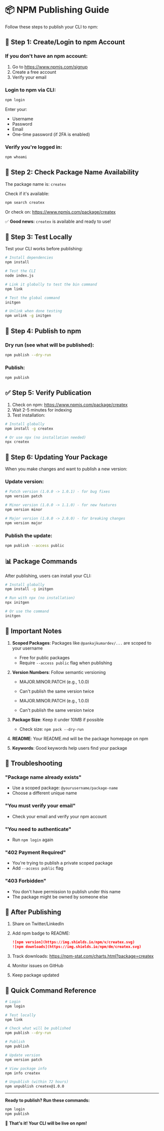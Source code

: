 # 📦 NPM Publishing Guide

Follow these steps to publish your CLI to npm:

## 🔐 Step 1: Create/Login to npm Account

### If you don't have an npm account:

1. Go to https://www.npmjs.com/signup
2. Create a free account
3. Verify your email

### Login to npm via CLI:

```bash
npm login
```

Enter your:

- Username
- Password
- Email
- One-time password (if 2FA is enabled)

### Verify you're logged in:

```bash
npm whoami
```

## 📝 Step 2: Check Package Name Availability

The package name is: `createx`

Check if it's available:

```bash
npm search createx
```

Or check on: https://www.npmjs.com/package/createx

✅ **Good news:** `createx` is available and ready to use!

## 🧪 Step 3: Test Locally

Test your CLI works before publishing:

```bash
# Install dependencies
npm install

# Test the CLI
node index.js

# Link it globally to test the bin command
npm link

# Test the global command
initgen

# Unlink when done testing
npm unlink -g initgen
```

## 🚀 Step 4: Publish to npm

### Dry run (see what will be published):

```bash
npm publish --dry-run
```

### Publish:

```bash
npm publish
```

## ✅ Step 5: Verify Publication

1. Check on npm: https://www.npmjs.com/package/createx
2. Wait 2-5 minutes for indexing
3. Test installation:

```bash
# Install globally
npm install -g createx

# Or use npx (no installation needed)
npx createx
```

## 🔄 Step 6: Updating Your Package

When you make changes and want to publish a new version:

### Update version:

```bash
# Patch version (1.0.0 -> 1.0.1) - for bug fixes
npm version patch

# Minor version (1.0.0 -> 1.1.0) - for new features
npm version minor

# Major version (1.0.0 -> 2.0.0) - for breaking changes
npm version major
```

### Publish the update:

```bash
npm publish --access public
```

## 📊 Package Commands

After publishing, users can install your CLI:

```bash
# Install globally
npm install -g initgen

# Run with npx (no installation)
npx initgen

# Or use the command
initgen
```

## 🎯 Important Notes

1. **Scoped Packages**: Packages like `@pankajkumardev/...` are scoped to your username

   - Free for public packages
   - Require `--access public` flag when publishing

2. **Version Numbers**: Follow semantic versioning

   - MAJOR.MINOR.PATCH (e.g., 1.0.0)
   - Can't publish the same version twice

   - MAJOR.MINOR.PATCH (e.g., 1.0.0)
   - Can't publish the same version twice

3. **Package Size**: Keep it under 10MB if possible

   - Check size: `npm pack --dry-run`

4. **README**: Your README.md will be the package homepage on npm

5. **Keywords**: Good keywords help users find your package

## 🐛 Troubleshooting

### "Package name already exists"

- Use a scoped package: `@yourusername/package-name`
- Choose a different unique name

### "You must verify your email"

- Check your email and verify your npm account

### "You need to authenticate"

- Run `npm login` again

### "402 Payment Required"

- You're trying to publish a private scoped package
- Add `--access public` flag

### "403 Forbidden"

- You don't have permission to publish under this name
- The package might be owned by someone else

## 🌟 After Publishing

1. Share on Twitter/LinkedIn
2. Add npm badge to README:

   ```markdown
   ![npm version](https://img.shields.io/npm/v/createx.svg)
   ![npm downloads](https://img.shields.io/npm/dm/createx.svg)
   ```

3. Track downloads: https://npm-stat.com/charts.html?package=createx

4. Monitor issues on GitHub

5. Keep package updated

## 📝 Quick Command Reference

```bash
# Login
npm login

# Test locally
npm link

# Check what will be published
npm publish --dry-run

# Publish
npm publish

# Update version
npm version patch

# View package info
npm info createx

# Unpublish (within 72 hours)
npm unpublish createx@1.0.0
```

---

**Ready to publish? Run these commands:**

```bash
npm login
npm publish
```

🎉 **That's it! Your CLI will be live on npm!**
